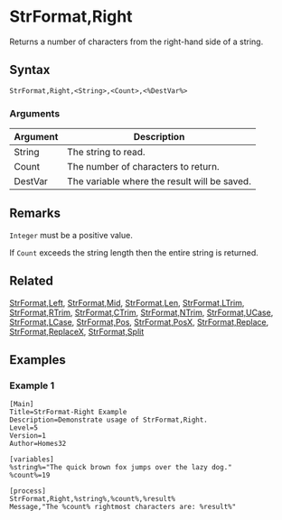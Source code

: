 # StrFormat,Right

Returns a number of characters from the right-hand side of a string.

## Syntax

```pebakery
StrFormat,Right,<String>,<Count>,<%DestVar%>
```

### Arguments

| Argument | Description |
| --- | --- |
| String | The string to read. |
| Count | The number of characters to return. |
| DestVar | The variable where the result will be saved. |

## Remarks

`Integer` must be a positive value.

If `Count` exceeds the string length then the entire string is returned.

## Related

[StrFormat,Left](./Left.md), [StrFormat,Mid](./Mid.md), [StrFormat,Len](./Len.md), [StrFormat,LTrim](./LTrim.md), [StrFormat,RTrim](./RTrim.md), [StrFormat,CTrim](./CTrim.md), [StrFormat,NTrim](./NTrim.md), [StrFormat,UCase](./UCase.md), [StrFormat,LCase](./LCase.md), [StrFormat,Pos](./Pos.md), [StrFormat,PosX](./PosX.md), [StrFormat,Replace](./Replace.md), [StrFormat,ReplaceX](./ReplaceX.md), [StrFormat,Split](./Split.md)

## Examples

### Example 1

```pebakery
[Main]
Title=StrFormat-Right Example
Description=Demonstrate usage of StrFormat,Right.
Level=5
Version=1
Author=Homes32

[variables]
%string%="The quick brown fox jumps over the lazy dog."
%count%=19

[process]
StrFormat,Right,%string%,%count%,%result%
Message,"The %count% rightmost characters are: %result%"
```